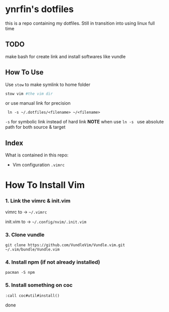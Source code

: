 # ynrfin's dotfiles

this is a repo containing my dotfiles. Still in transition into using linux full time

## TODO
make bash for create link and install softwares like vundle

## How To Use

Use `stow` to make symlink to home folder
```bash
stow vim #the vim dir
```

or use manual link for precision

` ln -s ~/.dotfiles/<filename> ~/<filename>`

`-s` for symbolic link instead of hard link
**NOTE** when use `ln -s ` use absolute path for both source & target

## Index
What is contained in this repo:
- Vim configuration `.vimrc`

# How To Install Vim

### 1. Link the vimrc & init.vim

vimrc to -> `~/.vimrc`

init.vim to -> `~/.config/nvim/.init.vim`

### 3. Clone vundle

`git clone https://github.com/VundleVim/Vundle.vim.git ~/.vim/bundle/Vundle.vim`

### 4. Install npm (if not already installed)

`pacman -S npm`

### 5. Install something on coc

`:call coc#util#install()`

done
